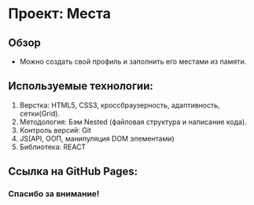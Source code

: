 # Проект: Места

## Обзор
* Можно создать свой профиль и заполнить его местами из памяти.

## Используемые технологии:
1. Верстка: HTML5, CSS3, кроссбраузерность, адаптивность, сетки(Grid).
2. Методология: Бэм Nested (файловая структура и написание кода).
3. Контроль версий: Git
4. JS(API, ООП, манипуляция DOM элементами)
5. Библиотека: REACT

## Ссылка на GitHub Pages: 


### Спасибо за внимание!
